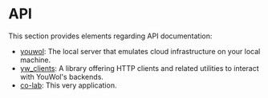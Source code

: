 # API

This section provides elements regarding API documentation:

*  [youwol](@nav/doc/api/youwol): The local server that emulates cloud infrastructure on your local machine.
*  [yw_clients](@nav/doc/api/yw_clients): A library offering HTTP clients and related utilities to interact with 
   YouWol's backends.
*  [co-lab](@nav/doc/api/co-lab): This very application.